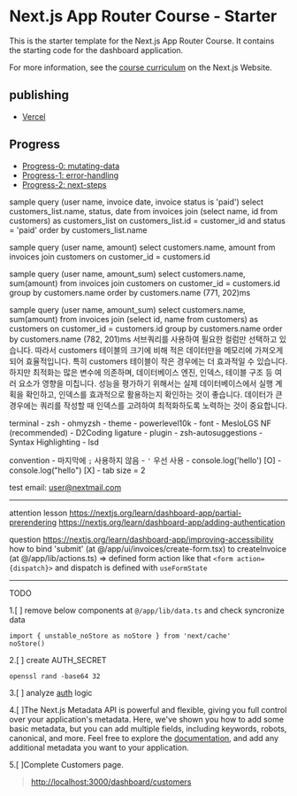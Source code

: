 # Next.js App Router Course - Starter

This is the starter template for the Next.js App Router Course. It contains the starting code for the dashboard application.

For more information, see the [course curriculum](https://nextjs.org/learn) on the Next.js Website.

## publishing

- [Vercel](https://nextjs-dashboard-omega-five-86.vercel.app/)

## Progress

- [Progress-0: mutating-data](https://nextjs.org/learn/dashboard-app/mutating-data)
- [Progress-1: error-handling](https://nextjs.org/learn/dashboard-app/error-handling)
- [Progress-2: next-steps](https://nextjs.org/learn/dashboard-app/next-steps)

sample query (user name, invoice date, invoice status is 'paid')
select customers_list.name, status, date from invoices join (select name, id from customers) as customers_list on customers_list.id = customer_id and status = 'paid' order by customers_list.name

sample query (user name, amount)
select customers.name, amount from invoices join customers on customer_id = customers.id

sample query (user name, amount_sum)
select customers.name, sum(amount) from invoices join customers on customer_id = customers.id group by customers.name order by customers.name
(771, 202)ms

sample query (user name, amount_sum)
select customers.name, sum(amount) from invoices join (select id, name from customers) as customers on customer_id = customers.id group by customers.name order by customers.name
(782, 201)ms
서브쿼리를 사용하여 필요한 컬럼만 선택하고 있습니다. 따라서 customers 테이블의 크기에 비해 적은 데이터만을 메모리에 가져오게 되어 효율적입니다. 특히 customers 테이블이 작은 경우에는 더 효과적일 수 있습니다.
하지만 최적화는 많은 변수에 의존하며, 데이터베이스 엔진, 인덱스, 테이블 구조 등 여러 요소가 영향을 미칩니다. 성능을 평가하기 위해서는 실제 데이터베이스에서 실행 계획을 확인하고, 인덱스를 효과적으로 활용하는지 확인하는 것이 좋습니다. 데이터가 큰 경우에는 쿼리를 작성할 때 인덱스를 고려하여 최적화하도록 노력하는 것이 중요합니다.

terminal
    - zsh
    - ohmyzsh
      - theme
        - powerlevel10k
      - font
        - MesloLGS NF (recommended)
        - D2Coding ligature
      - plugin
        - zsh-autosuggestions
        - Syntax Highlighting
        - lsd

convention
    - 마지막에 `;` 사용하지 않음
    - `'` 우선 사용
      - console.log('hello') [O]
      - console.log("hello") [X]
    - tab size = 2

test email: <user@nextmail.com>

---

attention lesson
<https://nextjs.org/learn/dashboard-app/partial-prerendering>
<https://nextjs.org/learn/dashboard-app/adding-authentication>

question
<https://nextjs.org/learn/dashboard-app/improving-accessibility>
how to bind 'submit' (at @/app/ui/invoices/create-form.tsx) to createInvoice (at @/app/lib/actions.ts)
=> defined form action like that `<form action={dispatch}>` and dispatch is defined with `useFormState`

---

TODO

1.[ ] remove below components at `@/app/lib/data.ts` and check syncronize data
```
import { unstable_noStore as noStore } from 'next/cache'
noStore()
```

2.[ ] create AUTH_SECRET
```
openssl rand -base64 32
```

3.[ ] analyze [auth](https://nextjs.org/learn/dashboard-app/adding-authentication) logic

4.[ ]The Next.js Metadata API is powerful and flexible, giving you full control over your application's metadata. Here, we've shown you how to add some basic metadata, but you can add multiple fields, including keywords, robots, canonical, and more. Feel free to explore the [documentation](https://nextjs.org/docs/app/api-reference/functions/generate-metadata), and add any additional metadata you want to your application.

5.[ ]Complete Customers page.
> <http://localhost:3000/dashboard/customers>
